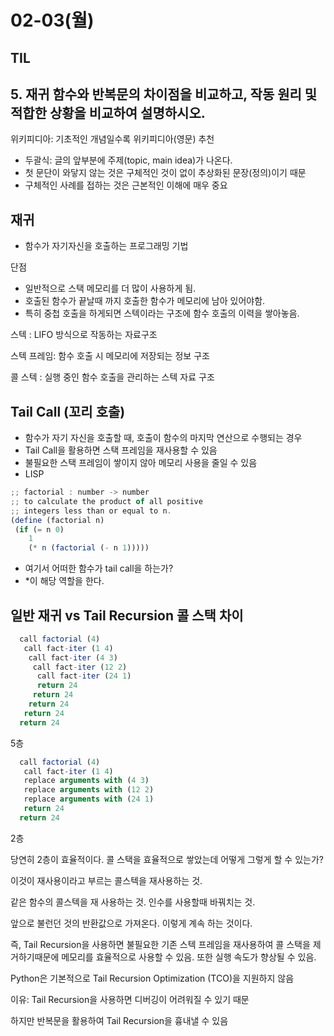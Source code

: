 # 02-03(월)

## TIL

## 5. 재귀 함수와 반복문의 차이점을 비교하고, 작동 원리 및 적합한 상황을 비교하여 설명하시오.

위키피디아: 기초적인 개념일수록 위키피디아(영문) 추천

- 두괄식: 글의 앞부분에 주제(topic, main idea)가 나온다.
- 첫 문단이 와닿지 않는 것은 구체적인 것이 없이 추상화된 문장(정의)이기 때문
- 구체적인 사례를 접하는 것은 근본적인 이해에 매우 중요

## 재귀

- 함수가 자기자신을 호출하는 프로그래밍 기법

단점 

- 일반적으로 스택 메모리를 더 많이 사용하게 됨.
- 호출된 함수가 끝날때 까지 호출한 함수가 메모리에 남아 있어야함.
- 특히 중첩 호출을 하게되면 스텍이라는 구조에 함수 호출의 이력을 쌓아놓음.

<aside>

스텍 : LIFO 방식으로 작동하는 자료구조

스텍 프레임: 함수 호출 시 메모리에 저장되는 정보 구조

콜 스텍 : 실행 중인 함수 호출을 관리하는 스텍 자료 구조 

</aside>

## Tail Call (꼬리 호출)

- 함수가 자기 자신을 호출할 때, 호출이 함수의 마지막 연산으로 수행되는 경우
- Tail Call을 활용하면 스택 프레임을 재사용할 수 있음
- 불필요한 스택 프레임이 쌓이지 않아 메모리 사용을 줄일 수 있음
- LISP

```jsx
;; factorial : number -> number
;; to calculate the product of all positive
;; integers less than or equal to n.
(define (factorial n)
 (if (= n 0)
    1
    (* n (factorial (- n 1)))))
```

- 여기서 어떠한 함수가 tail call을 하는가?
- *이 해당 역할을 한다.

## 일반 재귀 vs Tail Recursion 콜 스택 차이

```jsx
  call factorial (4)
   call fact-iter (1 4)
    call fact-iter (4 3)
     call fact-iter (12 2)
      call fact-iter (24 1)
      return 24
     return 24
    return 24
   return 24
  return 24
```

5층

```jsx
  call factorial (4)
   call fact-iter (1 4)
   replace arguments with (4 3)
   replace arguments with (12 2)
   replace arguments with (24 1)
   return 24
  return 24
```

2층 

당연히 2층이 효율적이다. 콜 스택을 효율적으로 쌓았는데 어떻게 그렇게 할 수 있는가? 

이것이 재사용이라고 부르는 콜스텍을 재사용하는 것. 

같은 함수의 콜스텍을 재 사용하는 것. 인수를 사용할때 바꿔치는 것. 

앞으로 불런던 것의 반환값으로 가져온다. 이렇게 계속 하는 것이다. 

즉, Tail Recursion을 사용하면 불필요한 기존 스텍 프레임을 재사용하여 콜 스택을 제거하기때문에 메모리를 효율적으로 사용할 수 있음. 또한 실행 속도가 향상될 수 있음. 

<aside>

Python은 기본적으로 Tail Recursion Optimization (TCO)을 지원하지 않음

이유: Tail Recursion을 사용하면 디버깅이 어려워질 수 있기 때문

하지만 반복문을 활용하여 Tail Recursion을 흉내낼 수 있음

</aside>
